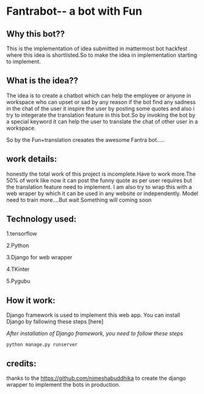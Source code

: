 # Fantrabot-- a bot with Fun

## Why this bot??

This is the implementation of idea submitted in mattermost bot hackfest where this idea is
shortlisted.So to make the idea in implementation starting to implement.

## What is the idea??

The idea is to create a chatbot which can help the employee or anyone in workspace who can upset or sad by any reason
if the bot find any sadness in the chat of the user it inspire the user by posting some quotes and also i try to integerate the translation
feature in this bot.So by invoking the bot by a special keyword it can help the user to translate the chat of other user in a workspace.

So by the Fun+translation creaates the awesome Fantra bot.....

## work details:

honestly the total work of this project is incomplete.Have to work more.The 50% of work like now it can post the 
funny quote as per user requires but the translation feature need to implement.
I am also try to wrap this with a web wraper by which it can be used in any website or independently.
Model need to train more....But wait
Something will coming soon

## Technology used:

1.tensorflow 

2.Python

3.Django for web wrapper

4.TKinter

5.Pygubu

## How it work:

Django framework is used to implement this web app. You can install Django by fallowing these steps [here]

*After installation of Django framework, you need to follow these steps*


```
python manage.py runserver
```

## credits:

thanks to the https://github.com/nimeshabuddhika to create the django wrapper to implement the bots in production.
